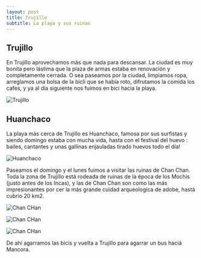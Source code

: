 ```yaml
---
layout: post
title: Trujillo
subtitle: La playa y sus ruinas
---
```


## Trujillo

En Trujillo aprovechamos más que nada para descansar. La ciudad es muy bonita pero lástima que la plaza de armas estaba en renovación y completamente cerrada. O sea paseamos por la ciudad, limpiamos ropa, arreglamos una bolsa de la bicli que se había roto, difrutamos la comida los cafes, y ya al día siguiente nos fuimos en bici hacia la playa.

![Trujillo]()

## Huanchaco

La playa más cerca de Trujillo es Huanchaco, famosa por sus surfistas y siendo domingo estaba con mucha vida, hasta con el festival del huevo : bailes, cantantes y unas gallinas enjauladas tirado huevos todo el día!

![Huanchaco]()

Paseamos el domingo y el lunes fuimos a visitar las ruinas de Chan Chan. Toda la zona de Trujillo está rodeada de ruinas de la época de los Mochis (justo antes de los Incas), y las de Chan Chan son como las más impresionantes por cer la más grande cuidad arqueologica de adobe, hastá cubrio 20 km2.

![Chan CHan]()

![Chan CHan]()

![Chan CHan]()

De ahí agarramos las bicis y vuelta a Trujillo para agarrar un bus haciá Mancora. 
